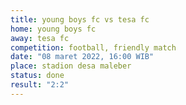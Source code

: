 ```yaml
---
title: young boys fc vs tesa fc
home: young boys fc
away: tesa fc
competition: football, friendly match
date: "08 maret 2022, 16:00 WIB"
place: stadion desa maleber
status: done
result: "2:2"
---
```

